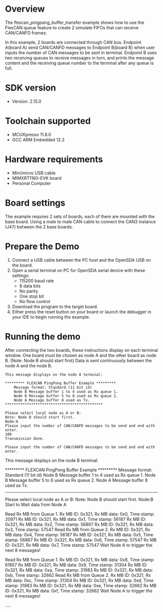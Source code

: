 Overview
========
The flexcan_pingpang_buffer_transfer example shows how to use the FlexCAN queue feature to create
2 simulate FIFOs that can receive CAN/CANFD frames:

In this example, 2 boards are connected through CAN bus. Endpoint A(board A) send CAN/CANFD messages to
Endpoint B(board B) when user inputs the number of CAN messages to be sent in terminal. Endpoint B uses
two receiving queues to receive messages in turn, and prints the message content and the receiving queue
number to the terminal after any queue is full.

SDK version
===========
- Version: 2.15.0

Toolchain supported
===================
- MCUXpresso  11.8.0
- GCC ARM Embedded  12.2

Hardware requirements
=====================
- Mini/micro USB cable
- MIMXRT1160-EVK board
- Personal Computer

Board settings
==============
The example requires 2 sets of boards, each of them are mounted with the base board. Using a male to male CAN
cable to connect the CAN3 instance (J47) between the 2 base boards.

Prepare the Demo
================
1. Connect a USB cable between the PC host and the OpenSDA USB on the board.
2. Open a serial terminal on PC for OpenSDA serial device with these settings:
   - 115200 baud rate
   - 8 data bits
   - No parity
   - One stop bit
   - No flow control
3. Download the program to the target board.
4. Either press the reset button on your board or launch the debugger in your IDE to begin running
   the example.

Running the demo
================
After connecting the two boards, these instructions display on each terminal window.
One board must be chosen as node A and the other board as node B. (Note: Node B should start first)
Data is sent continuously between the node A and the node B.

~~~~~~~~~~~~~~~~~~~~~
This message displays on the node A terminal:

********* FLEXCAN PingPong Buffer Example *********
    Message format: Standard (11 bit id)
    Node B Message buffer 1 to 4 used as Rx queue 1.
    Node B Message buffer 5 to 8 used as Rx queue 2.
    Node A Message buffer 8 used as Tx.
*********************************************

Please select local node as A or B:
Note: Node B should start first.
Node:A
Please input the number of CAN/CANFD messages to be send and end with enter.
100
Transmission done.

Please input the number of CAN/CANFD messages to be send and end with enter.

~~~~~~~~~~~~~~~~~~~~~

This message displays on the node B terminal:

********* FLEXCAN PingPong Buffer Example *********
    Message format: Standard (11 bit id)
    Node B Message buffer 1 to 4 used as Rx queue 1.
    Node B Message buffer 5 to 8 used as Rx queue 2.
    Node A Message buffer 8 used as Tx.
*********************************************

Please select local node as A or B:
Note: Node B should start first.
Node:B
Start to Wait data from Node A

Read Rx MB from Queue 1.
Rx MB ID: 0x321, Rx MB data: 0x0, Time stamp: 20971
Rx MB ID: 0x321, Rx MB data: 0x1, Time stamp: 56187
Rx MB ID: 0x321, Rx MB data: 0x2, Time stamp: 56867
Rx MB ID: 0x321, Rx MB data: 0x3, Time stamp: 57547
Read Rx MB from Queue 2.
Rx MB ID: 0x321, Rx MB data: 0x4, Time stamp: 56187
Rx MB ID: 0x321, Rx MB data: 0x5, Time stamp: 56867
Rx MB ID: 0x321, Rx MB data: 0x6, Time stamp: 57547
Rx MB ID: 0x321, Rx MB data: 0x7, Time stamp: 57547
Wait Node A to trigger the next 8 messages!

Read Rx MB from Queue 1.
Rx MB ID: 0x321, Rx MB data: 0x8, Time stamp: 61657
Rx MB ID: 0x321, Rx MB data: 0x9, Time stamp: 31304
Rx MB ID: 0x321, Rx MB data: 0xa, Time stamp: 31983
Rx MB ID: 0x321, Rx MB data: 0xb, Time stamp: 32662
Read Rx MB from Queue 2.
Rx MB ID: 0x321, Rx MB data: 0xc, Time stamp: 31304
Rx MB ID: 0x321, Rx MB data: 0xd, Time stamp: 31983
Rx MB ID: 0x321, Rx MB data: 0xe, Time stamp: 32662
Rx MB ID: 0x321, Rx MB data: 0xf, Time stamp: 32662
Wait Node A to trigger the next 8 messages!

.....
~~~~~~~~~~~~~~~~~~~~~

